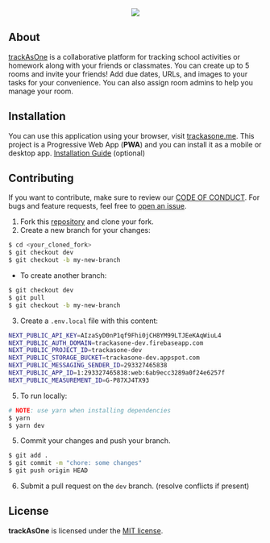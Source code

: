 <div align=center>
  <img src='https://user-images.githubusercontent.com/69457996/134120876-10ead589-0540-401b-9845-b2101d028130.png' />
</div>

## About
[trackAsOne](https://trackasone.me) is a collaborative platform for tracking school activities or homework along with your friends or classmates. You can create up to 5 rooms and invite your friends! Add due dates, URLs, and images to your tasks for your convenience. You can also assign room admins to help you manage your room.

## Installation
You can use this application using your browser, visit [trackasone.me](https://trackasone.me). This project is a Progressive Web App (**PWA**) and you can install it as a mobile or desktop app. [Installation Guide](https://support.google.com/chrome/answer/9658361) (optional)

## Contributing
If you want to contribute, make sure to review our [CODE OF CONDUCT](https://github.com/joshxfi/trackAsOne/blob/main/CODE_OF_CONDUCT.md). For bugs and feature requests, feel free to [open an issue](https://github.com/joshxfi/trackAsOne/issues).

1. Fork this [repository](https://github.com/joshxfi/trackAsOne) and clone your fork.
2. Create a new branch for your changes:
```sh
$ cd <your_cloned_fork>
$ git checkout dev
$ git checkout -b my-new-branch
```
- To create another branch:
```sh
$ git checkout dev
$ git pull
$ git checkout -b my-new-branch
```
3. Create a `.env.local` file with this content:
```sh
NEXT_PUBLIC_API_KEY=AIzaSyD0nP1qf9Fhi0jCH8YM99LTJEeKAqWiuL4
NEXT_PUBLIC_AUTH_DOMAIN=trackasone-dev.firebaseapp.com
NEXT_PUBLIC_PROJECT_ID=trackasone-dev
NEXT_PUBLIC_STORAGE_BUCKET=trackasone-dev.appspot.com
NEXT_PUBLIC_MESSAGING_SENDER_ID=293327465838
NEXT_PUBLIC_APP_ID=1:293327465838:web:6ab9ecc3289a0f24e6257f
NEXT_PUBLIC_MEASUREMENT_ID=G-P87XJ4TX93
```
5. To run locally:

```sh
# NOTE: use yarn when installing dependencies
$ yarn
$ yarn dev
```
5. Commit your changes and push your branch.
```sh
$ git add .
$ git commit -m "chore: some changes"
$ git push origin HEAD
```
6. Submit a pull request on the `dev` branch. (resolve conflicts if present)

## License

**trackAsOne** is licensed under the [MIT license](https://github.com/joshxfi/trackAsOne/blob/main/LICENSE).
